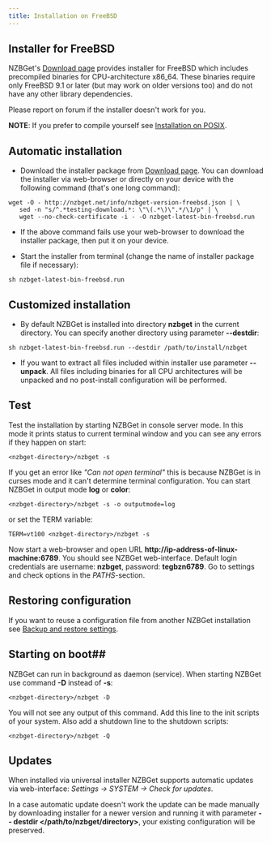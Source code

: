 ```yaml
---
title: Installation on FreeBSD
---
```

## Installer for FreeBSD ##
NZBGet's [Download page](download) provides installer for FreeBSD which includes precompiled binaries for CPU-architecture x86_64. These binaries require only FreeBSD 9.1 or later (but may work on older versions too) and do not have any other library dependencies.

Please report on forum if the installer doesn't work for you.

**NOTE**: If you prefer to compile yourself see [Installation on POSIX](installation-on-posix).

## Automatic installation ##
- Download the installer package from [Download page](download).
You can download the installer via web-browser or directly on your device with the following command (that's one long command):
 ```
wget -O - http://nzbget.net/info/nzbget-version-freebsd.json | \
    sed -n "s/^.*testing-download.*: \"\(.*\)\".*/\1/p" | \
    wget --no-check-certificate -i - -O nzbget-latest-bin-freebsd.run
 ```

- If the above command fails use your web-browser to download the installer package, then put it on your device.

- Start the installer from terminal (change the name of installer package file if necessary):
 ```
sh nzbget-latest-bin-freebsd.run
 ```

## Customized installation ##
- By default NZBGet is installed into directory **nzbget** in the current directory. You can specify another directory using parameter **--destdir**:
```
sh nzbget-latest-bin-freebsd.run --destdir /path/to/install/nzbget
```

- If you want to extract all files included within installer use parameter **--unpack**. All files including binaries for all CPU architectures will be unpacked and no post-install configuration will be performed.

## Test ##
Test the installation by starting NZBGet in console server mode. In this mode it prints status to current terminal window and you can see any errors if they happen on start:

    <nzbget-directory>/nzbget -s

If you get an error like *"Can not open terminal"* this is because NZBGet is in curses mode and it can't determine terminal configuration. You can start NZBGet in output mode **log** or **color**:

    <nzbget-directory>/nzbget -s -o outputmode=log

or set the TERM variable:

    TERM=vt100 <nzbget-directory>/nzbget -s

Now start a web-browser and open URL **<nowiki>http://ip-address-of-linux-machine:6789</nowiki>**. You should see NZBGet web-interface. Default login credentials are username: **nzbget**, password: **tegbzn6789**. Go to settings and check options in the *PATHS*-section.

## Restoring configuration ##
If you want to reuse a configuration file from another NZBGet installation see [Backup and restore settings](backup-and-restore-settings).

## Starting on boot##
NZBGet can run in background as daemon (service). When starting NZBGet use command **-D** instead of **-s**:

    <nzbget-directory>/nzbget -D

You will not see any output of this command.
Add this line to the init scripts of your system. Also add a shutdown line to the shutdown scripts:

    <nzbget-directory>/nzbget -Q

## Updates ##
When installed via universal installer NZBGet supports automatic updates via web-interface: *Settings -> SYSTEM -> Check for updates*.

In a case automatic update doesn't work the update can be made manually by downloading installer for a newer version and running it with parameter **-- destdir \</path/to/nzbget/directory>**, your existing configuration will be preserved.
